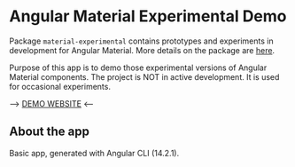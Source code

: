 # Angular Material Experimental Demo

Package `material-experimental` contains prototypes and experiments in development for Angular Material. More details on the package are [here](https://github.com/angular/components/tree/main/src/material-experimental).

Purpose of this app is to demo those experimental versions of Angular Material components. The project is NOT in active development. It is used for occasional experiments.


--> [DEMO WEBSITE](https://klyakh.github.io/angular-material-experimental-demo/) <--




## About the app

Basic app, generated with Angular CLI (14.2.1).
